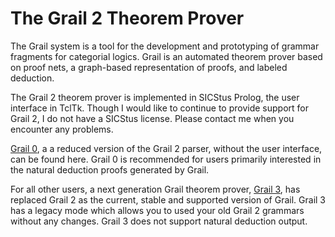 
# The Grail 2 Theorem Prover

The Grail system is a tool for the development and prototyping of grammar fragments for categorial logics. Grail is an automated theorem prover based on proof nets, a graph-based representation of proofs, and labeled deduction.

The Grail 2 theorem prover is implemented in SICStus Prolog, the user interface in TclTk. Though I would like to continue to provide support for Grail 2, I do not have a SICStus license. Please contact me when you encounter any problems.

[Grail 0](https://github.com/RichardMoot/Grail0), a a reduced version of the Grail 2 parser, without the user interface, can be found here. Grail 0 is recommended for users primarily interested in the natural deduction proofs generated by Grail.

For all other users, a next generation Grail theorem prover, [Grail 3](https://github.com/RichardMoot/Grail), has replaced Grail 2 as the current, stable and supported version of Grail. Grail 3 has a legacy mode which allows you to used your old Grail 2 grammars without any changes. Grail 3 does not support natural deduction output.
